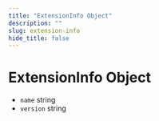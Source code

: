 ```yaml
---
title: "ExtensionInfo Object"
description: ""
slug: extension-info
hide_title: false
---
```


# ExtensionInfo Object

* `name` string
* `version` string
